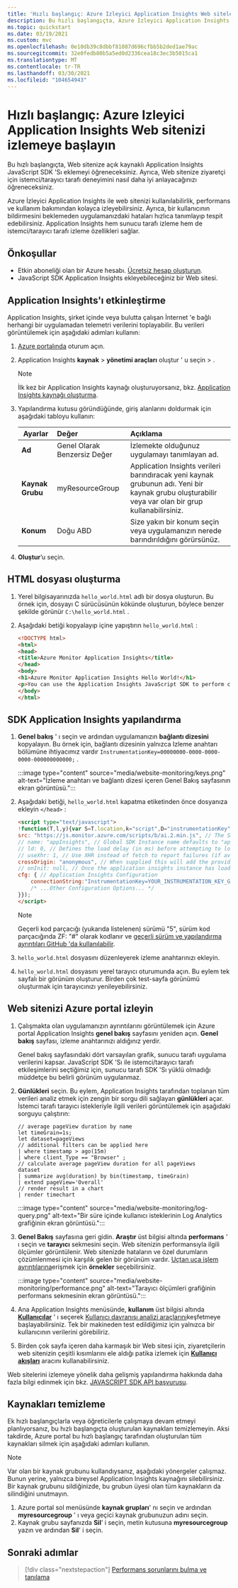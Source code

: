 ```yaml
---
title: 'Hızlı başlangıç: Azure Izleyici Application Insights Web sitelerini Izleme'
description: Bu hızlı başlangıçta, Azure Izleyici Application Insights ile istemci/tarayıcı tarafı Web sitesi izlemeyi ayarlamayı öğrenin.
ms.topic: quickstart
ms.date: 03/19/2021
ms.custom: mvc
ms.openlocfilehash: 0e10db39c8dbbf81087d696cfbb5b2ded1ae79ac
ms.sourcegitcommit: 32e0fedb80b5a5ed0d2336cea18c3ec3b5015ca1
ms.translationtype: MT
ms.contentlocale: tr-TR
ms.lasthandoff: 03/30/2021
ms.locfileid: "104654943"
---
```

# <a name="quickstart-start-monitoring-your-website-with-azure-monitor-application-insights"></a>Hızlı başlangıç: Azure Izleyici Application Insights Web sitenizi izlemeye başlayın

Bu hızlı başlangıçta, Web sitenize açık kaynaklı Application Insights JavaScript SDK 'Sı eklemeyi öğreneceksiniz. Ayrıca, Web sitenize ziyaretçi için istemci/tarayıcı tarafı deneyimini nasıl daha iyi anlayacağınızı öğreneceksiniz.

Azure İzleyici Application Insights ile web sitenizi kullanılabilirlik, performans ve kullanım bakımından kolayca izleyebilirsiniz. Ayrıca, bir kullanıcının bildirmesini beklemeden uygulamanızdaki hataları hızlıca tanımlayıp tespit edebilirsiniz. Application Insights hem sunucu tarafı izleme hem de istemci/tarayıcı tarafı izleme özellikleri sağlar.

## <a name="prerequisites"></a>Önkoşullar

* Etkin aboneliği olan bir Azure hesabı. [Ücretsiz hesap oluşturun](https://azure.microsoft.com/free/?ref=microsoft.com&utm_source=microsoft.com&utm_medium=docs&utm_campaign=visualstudio).
* JavaScript SDK Application Insights ekleyebileceğiniz bir Web sitesi.

## <a name="enable-application-insights"></a>Application Insights'ı etkinleştirme

Application Insights, şirket içinde veya bulutta çalışan İnternet 'e bağlı herhangi bir uygulamadan telemetri verilerini toplayabilir. Bu verileri görüntülemek için aşağıdaki adımları kullanın:

1. [Azure portalında](https://portal.azure.com/) oturum açın.
1. Application Insights **kaynak**  >  **yönetimi araçları** oluştur ' u seçin  >  .

   > [!NOTE]
   >İlk kez bir Application Insights kaynağı oluşturuyorsanız, bkz. [Application Insights kaynağı oluşturma](./create-new-resource.md).
1. Yapılandırma kutusu göründüğünde, giriş alanlarını doldurmak için aşağıdaki tabloyu kullanın:

    | Ayarlar        | Değer           | Açıklama  |
   | ------------- |:-------------|:-----|
   | **Ad**      | Genel Olarak Benzersiz Değer | İzlemekte olduğunuz uygulamayı tanımlayan ad. |
   | **Kaynak Grubu**     | myResourceGroup      | Application Insights verileri barındıracak yeni kaynak grubunun adı. Yeni bir kaynak grubu oluşturabilir veya var olan bir grup kullanabilirsiniz. |
   | **Konum** | Doğu ABD | Size yakın bir konum seçin veya uygulamanızın nerede barındırıldığını görürsünüz. |
1. **Oluştur**’u seçin.

## <a name="create-an-html-file"></a>HTML dosyası oluşturma

1. Yerel bilgisayarınızda ``hello_world.html`` adlı bir dosya oluşturun. Bu örnek için, dosyayı C sürücüsünün kökünde oluşturun, böylece benzer şekilde görünür ``C:\hello_world.html`` .
1. Aşağıdaki betiği kopyalayıp içine yapıştırın ``hello_world.html`` :

    ```html
    <!DOCTYPE html>
    <html>
    <head>
    <title>Azure Monitor Application Insights</title>
    </head>
    <body>
    <h1>Azure Monitor Application Insights Hello World!</h1>
    <p>You can use the Application Insights JavaScript SDK to perform client/browser-side monitoring of your website. To learn about more advanced JavaScript SDK configurations, visit the <a href="https://github.com/Microsoft/ApplicationInsights-JS/blob/master/API-reference.md" title="API Reference">API reference</a>.</p>
    </body>
    </html>
    ```

## <a name="configure-application-insights-sdk"></a>SDK Application Insights yapılandırma

1. **Genel bakış** ' ı seçin ve ardından uygulamanızın **bağlantı dizesini** kopyalayın. Bu örnek için, bağlantı dizesinin yalnızca Izleme anahtarı bölümüne ihtiyacımız vardır `InstrumentationKey=00000000-0000-0000-0000-000000000000;` .

    :::image type="content" source="media/website-monitoring/keys.png" alt-text="İzleme anahtarı ve bağlantı dizesi içeren Genel Bakış sayfasının ekran görüntüsü.":::

1. Aşağıdaki betiği, ``hello_world.html`` kapatma etiketinden önce dosyanıza ekleyin ``</head>`` :

    ```html
    <script type="text/javascript">
    !function(T,l,y){var S=T.location,k="script",D="instrumentationKey",C="ingestionendpoint",I="disableExceptionTracking",E="ai.device.",b="toLowerCase",w="crossOrigin",N="POST",e="appInsightsSDK",t=y.name||"appInsights";(y.name||T[e])&&(T[e]=t);var n=T[t]||function(d){var g=!1,f=!1,m={initialize:!0,queue:[],sv:"5",version:2,config:d};function v(e,t){var n={},a="Browser";return n[E+"id"]=a[b](),n[E+"type"]=a,n["ai.operation.name"]=S&&S.pathname||"_unknown_",n["ai.internal.sdkVersion"]="javascript:snippet_"+(m.sv||m.version),{time:function(){var e=new Date;function t(e){var t=""+e;return 1===t.length&&(t="0"+t),t}return e.getUTCFullYear()+"-"+t(1+e.getUTCMonth())+"-"+t(e.getUTCDate())+"T"+t(e.getUTCHours())+":"+t(e.getUTCMinutes())+":"+t(e.getUTCSeconds())+"."+((e.getUTCMilliseconds()/1e3).toFixed(3)+"").slice(2,5)+"Z"}(),iKey:e,name:"Microsoft.ApplicationInsights."+e.replace(/-/g,"")+"."+t,sampleRate:100,tags:n,data:{baseData:{ver:2}}}}var h=d.url||y.src;if(h){function a(e){var t,n,a,i,r,o,s,c,u,p,l;g=!0,m.queue=[],f||(f=!0,t=h,s=function(){var e={},t=d.connectionString;if(t)for(var n=t.split(";"),a=0;a<n.length;a++){var i=n[a].split("=");2===i.length&&(e[i[0][b]()]=i[1])}if(!e[C]){var r=e.endpointsuffix,o=r?e.location:null;e[C]="https://"+(o?o+".":"")+"dc."+(r||"services.visualstudio.com")}return e}(),c=s[D]||d[D]||"",u=s[C],p=u?u+"/v2/track":d.endpointUrl,(l=[]).push((n="SDK LOAD Failure: Failed to load Application Insights SDK script (See stack for details)",a=t,i=p,(o=(r=v(c,"Exception")).data).baseType="ExceptionData",o.baseData.exceptions=[{typeName:"SDKLoadFailed",message:n.replace(/\./g,"-"),hasFullStack:!1,stack:n+"\nSnippet failed to load ["+a+"] -- Telemetry is disabled\nHelp Link: https://go.microsoft.com/fwlink/?linkid=2128109\nHost: "+(S&&S.pathname||"_unknown_")+"\nEndpoint: "+i,parsedStack:[]}],r)),l.push(function(e,t,n,a){var i=v(c,"Message"),r=i.data;r.baseType="MessageData";var o=r.baseData;return o.message='AI (Internal): 99 message:"'+("SDK LOAD Failure: Failed to load Application Insights SDK script (See stack for details) ("+n+")").replace(/\"/g,"")+'"',o.properties={endpoint:a},i}(0,0,t,p)),function(e,t){if(JSON){var n=T.fetch;if(n&&!y.useXhr)n(t,{method:N,body:JSON.stringify(e),mode:"cors"});else if(XMLHttpRequest){var a=new XMLHttpRequest;a.open(N,t),a.setRequestHeader("Content-type","application/json"),a.send(JSON.stringify(e))}}}(l,p))}function i(e,t){f||setTimeout(function(){!t&&m.core||a()},500)}var e=function(){var n=l.createElement(k);n.src=h;var e=y[w];return!e&&""!==e||"undefined"==n[w]||(n[w]=e),n.onload=i,n.onerror=a,n.onreadystatechange=function(e,t){"loaded"!==n.readyState&&"complete"!==n.readyState||i(0,t)},n}();y.ld<0?l.getElementsByTagName("head")[0].appendChild(e):setTimeout(function(){l.getElementsByTagName(k)[0].parentNode.appendChild(e)},y.ld||0)}try{m.cookie=l.cookie}catch(p){}function t(e){for(;e.length;)!function(t){m[t]=function(){var e=arguments;g||m.queue.push(function(){m[t].apply(m,e)})}}(e.pop())}var n="track",r="TrackPage",o="TrackEvent";t([n+"Event",n+"PageView",n+"Exception",n+"Trace",n+"DependencyData",n+"Metric",n+"PageViewPerformance","start"+r,"stop"+r,"start"+o,"stop"+o,"addTelemetryInitializer","setAuthenticatedUserContext","clearAuthenticatedUserContext","flush"]),m.SeverityLevel={Verbose:0,Information:1,Warning:2,Error:3,Critical:4};var s=(d.extensionConfig||{}).ApplicationInsightsAnalytics||{};if(!0!==d[I]&&!0!==s[I]){var c="onerror";t(["_"+c]);var u=T[c];T[c]=function(e,t,n,a,i){var r=u&&u(e,t,n,a,i);return!0!==r&&m["_"+c]({message:e,url:t,lineNumber:n,columnNumber:a,error:i}),r},d.autoExceptionInstrumented=!0}return m}(y.cfg);function a(){y.onInit&&y.onInit(n)}(T[t]=n).queue&&0===n.queue.length?(n.queue.push(a),n.trackPageView({})):a()}(window,document,{
    src: "https://js.monitor.azure.com/scripts/b/ai.2.min.js", // The SDK URL Source
    // name: "appInsights", // Global SDK Instance name defaults to "appInsights" when not supplied
    // ld: 0, // Defines the load delay (in ms) before attempting to load the sdk. -1 = block page load and add to head. (default) = 0ms load after timeout,
    // useXhr: 1, // Use XHR instead of fetch to report failures (if available),
    crossOrigin: "anonymous", // When supplied this will add the provided value as the cross origin attribute on the script tag
    // onInit: null, // Once the application insights instance has loaded and initialized this callback function will be called with 1 argument -- the sdk instance (DO NOT ADD anything to the sdk.queue -- As they won't get called)
    cfg: { // Application Insights Configuration
        connectionString:"InstrumentationKey=YOUR_INSTRUMENTATION_KEY_GOES_HERE;" 
        /* ...Other Configuration Options... */
    }});
    </script>
    ```

    > [!NOTE]
    > Geçerli kod parçacığı (yukarıda listelenen) sürümü "5", sürüm kod parçacığında ZF: "#" olarak kodlanır ve [geçerli sürüm ve yapılandırma ayrıntıları GitHub 'da kullanılabilir](https://go.microsoft.com/fwlink/?linkid=2156318).

1. ``hello_world.html`` dosyasını düzenleyerek izleme anahtarınızı ekleyin.

1. ``hello_world.html`` dosyasını yerel tarayıcı oturumunda açın. Bu eylem tek sayfalı bir görünüm oluşturur. Birden çok test-sayfa görünümü oluşturmak için tarayıcınızı yenileyebilirsiniz.

## <a name="monitor-your-website-in-the-azure-portal"></a>Web sitenizi Azure portal izleyin

1. Çalışmakta olan uygulamanızın ayrıntılarını görüntülemek için Azure portal Application Insights **genel bakış** sayfasını yeniden açın. **Genel bakış** sayfası, izleme anahtarınızı aldığınız yerdir.

   Genel bakış sayfasındaki dört varsayılan grafik, sunucu tarafı uygulama verilerini kapsar. JavaScript SDK 'Sı ile istemci/tarayıcı tarafı etkileşimlerini seçtiğimiz için, sunucu tarafı SDK 'Sı yüklü olmadığı müddetçe bu belirli görünüm uygulanmaz.

1. **Günlükleri** seçin.  Bu eylem, Application Insights tarafından toplanan tüm verileri analiz etmek için zengin bir sorgu dili sağlayan **günlükleri** açar. İstemci tarafı tarayıcı istekleriyle ilgili verileri görüntülemek için aşağıdaki sorguyu çalıştırın:

    ```kusto
    // average pageView duration by name
    let timeGrain=1s;
    let dataset=pageViews
    // additional filters can be applied here
    | where timestamp > ago(15m)
    | where client_Type == "Browser" ;
    // calculate average pageView duration for all pageViews
    dataset
    | summarize avg(duration) by bin(timestamp, timeGrain)
    | extend pageView='Overall'
    // render result in a chart
    | render timechart
    ```

   :::image type="content" source="media/website-monitoring/log-query.png" alt-text="Bir süre içinde kullanıcı isteklerinin Log Analytics grafiğinin ekran görüntüsü.":::

1. **Genel Bakış** sayfasına geri gidin. **Araştır** üst bilgisi altında **performans** ' ı seçin ve **tarayıcı** sekmesini seçin.  Web sitenizin performansıyla ilgili ölçümler görüntülenir. Web sitenizde hataların ve özel durumların çözümlenmesi için karşılık gelen bir görünüm vardır. [Uçtan uca işlem ayrıntılarına](./transaction-diagnostics.md)erişmek için **örnekler** seçebilirsiniz.

     :::image type="content" source="media/website-monitoring/performance.png" alt-text="Tarayıcı ölçümleri grafiğinin performans sekmesinin ekran görüntüsü.":::

1. Ana Application Insights menüsünde, **kullanım** üst bilgisi altında [**Kullanıcılar**](./usage-segmentation.md) ' ı seçerek [Kullanıcı davranışı analizi araçlarını](./usage-overview.md)keşfetmeye başlayabilirsiniz. Tek bir makineden test edildiğimiz için yalnızca bir kullanıcının verilerini görebiliriz.

1. Birden çok sayfa içeren daha karmaşık bir Web sitesi için, ziyaretçilerin web sitenizin çeşitli kısımlarını ele aldığı patika izlemek için [**Kullanıcı akışları**](./usage-flows.md) aracını kullanabilirsiniz.

Web sitelerini izlemeye yönelik daha gelişmiş yapılandırma hakkında daha fazla bilgi edinmek için bkz. [JAVASCRIPT SDK API başvurusu](./javascript.md).

## <a name="clean-up-resources"></a>Kaynakları temizleme

Ek hızlı başlangıçlarla veya öğreticilerle çalışmaya devam etmeyi planlıyorsanız, bu hızlı başlangıçta oluşturulan kaynakları temizlemeyin. Aksi takdirde, Azure portal bu hızlı başlangıç tarafından oluşturulan tüm kaynakları silmek için aşağıdaki adımları kullanın.

> [!NOTE]
> Var olan bir kaynak grubunu kullandıysanız, aşağıdaki yönergeler çalışmaz. Bunun yerine, yalnızca bireysel Application Insights kaynağını silebilirsiniz. Bir kaynak grubunu sildiğinizde, bu grubun üyesi olan tüm kaynakların da silindiğini unutmayın.

1. Azure portal sol menüsünde **kaynak grupları**' nı seçin ve ardından **myresourcegroup** ' ı veya geçici kaynak grubunuzun adını seçin.
1. Kaynak grubu sayfanızda **Sil**' i seçin, metin kutusuna **myresourcegroup** yazın ve ardından **Sil**' i seçin.

## <a name="next-steps"></a>Sonraki adımlar

> [!div class="nextstepaction"]
> [Performans sorunlarını bulma ve tanılama](../logs/log-query-overview.md)

